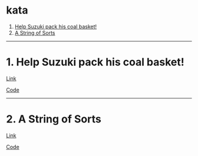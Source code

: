 # kata
1. [Help Suzuki pack his coal basket!](#schema1)
2. [A String of Sorts](#schema2)

<hr>
<a name="schema1"></a>

# 1. Help Suzuki pack his coal basket!

[Link](https://www.codewars.com/kata/57f09d0bcedb892791000255/python)

[Code](Help_Suzuki.py)

<hr>
<a name="schema2"></a>

# 2. A String of Sorts

[Link](https://www.codewars.com/kata/536c6b8749aa8b3c2600029a)

[Code](sort_string.py)
